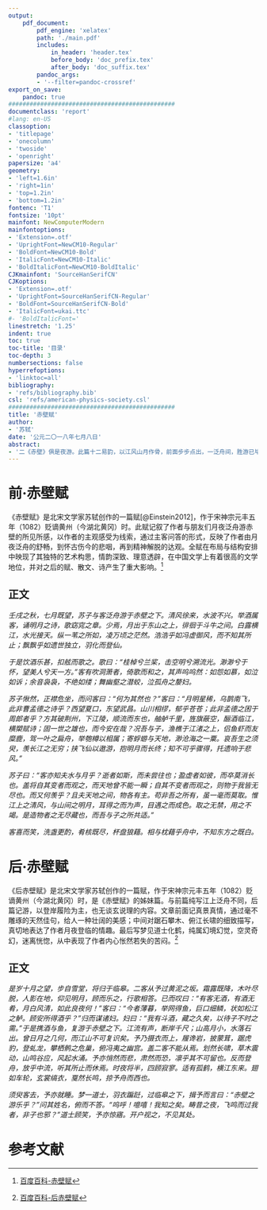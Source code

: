 ```yaml
---
output:
    pdf_document:
        pdf_engine: 'xelatex'
        path: './main.pdf'
        includes:
            in_header: 'header.tex'
            before_body: 'doc_prefix.tex'
            after_body: 'doc_suffix.tex'
        pandoc_args:
        - '--filter=pandoc-crossref'
export_on_save:
    pandoc: true
###############################################
documentclass: 'report'
#lang: en-US
classoption:
- 'titlepage'
- 'onecolumn'
- 'twoside'
- 'openright'
papersize: 'a4'
geometry:
- 'left=1.6in'
- 'right=1in'
- 'top=1.2in'
- 'bottom=1.2in'
fontenc: 'T1'
fontsize: '10pt'
mainfont: NewComputerModern
mainfontoptions:
- 'Extension=.otf'
- 'UprightFont=NewCM10-Regular'
- 'BoldFont=NewCM10-Bold'
- 'ItalicFont=NewCM10-Italic'
- 'BoldItalicFont=NewCM10-BoldItalic'
CJKmainfont: 'SourceHanSerifCN'
CJKoptions:
- 'Extension=.otf'
- 'UprightFont=SourceHanSerifCN-Regular'
- 'BoldFont=SourceHanSerifCN-Bold'
- 'ItalicFont=ukai.ttc'
#- 'BoldItalicFont='
linestretch: '1.25'
indent: true
toc: true
toc-title: '目录'
toc-depth: 3
numbersections: false
hyperrefoptions:
- 'linktoc=all'
bibliography:
- 'refs/bibliography.bib'
csl: 'refs/american-physics-society.csl'
###############################################
title: '赤壁赋'
author:
- '苏轼'
date: '公元二〇一八年七月八日'
abstract:
- '二《赤壁》俱是夜游。此篇十二易韵，以江风山月作骨，前面步步点出，一泛舟间，胜游已毕，坡翁忽借对境感慨之意，现前指点，发出许多大议论。然以江山无穷，音生有尽，尚论古人遗迹，欷歔凭吊。虽文人悲秋常调，但从吹箫和歌声中引入，则文境奇。其论曹公之诗、曹公之事，低回流连，两叠而出，则文致奇。盛言曹公英雄，较论我生微细，蜉蝣短景，对境易哀，则文势奇。迨至以水、月为喻，发出正论，则《南华》、《楞严》之妙理，可以包络天地，伭同造化，尤非文人梦想所能到也。'
---
```


# 前·赤壁赋

《赤壁赋》是北宋文学家苏轼创作的一篇赋[@Einstein2012]，作于宋神宗元丰五年（1082）贬谪黄州（今湖北黄冈）时。此赋记叙了作者与朋友们月夜泛舟游赤壁的所见所感，以作者的主观感受为线索，通过主客问答的形式，反映了作者由月夜泛舟的舒畅，到怀古伤今的悲咽，再到精神解脱的达观。全赋在布局与结构安排中映现了其独特的艺术构思，情韵深致、理意透辟，在中国文学上有着很高的文学地位，并对之后的赋、散文、诗产生了重大影响。[^1]

[^1]:[百度百科-赤壁赋](https://baike.baidu.com/item/%E8%B5%A4%E5%A3%81%E8%B5%8B/130?fr=aladdin)

## 正文

_壬戌之秋，七月既望，苏子与客泛舟游于赤壁之下。清风徐来，水波不兴。举酒属客，诵明月之诗，歌窈窕之章。少焉，月出于东山之上，徘徊于斗牛之间。白露横江，水光接天。纵一苇之所如，凌万顷之茫然。浩浩乎如冯虚御风，而不知其所止；飘飘乎如遗世独立，羽化而登仙。_

_于是饮酒乐甚，扣舷而歌之。歌曰：“桂棹兮兰桨，击空明兮溯流光。渺渺兮于怀，望美人兮天一方。”客有吹洞萧者，倚歌而和之，其声呜呜然：如怨如慕，如泣如诉；余音袅袅，不绝如缕；舞幽壑之潜蛟，泣孤舟之嫠妇。_

_苏子愀然，正襟危坐，而问客曰：“何为其然也？”客曰：“月明星稀，乌鹊南飞，此非曹孟德之诗乎？西望夏口，东望武昌。山川相缪，郁乎苍苍；此非孟德之困于周郎者乎？方其破荆州，下江陵，顺流而东也，舳舻千里，旌旗蔽空，酾酒临江，横槊赋诗；固一世之雄也，而今安在哉？况吾与子，渔樵于江渚之上，侣鱼虾而友糜鹿，驾一叶之扁舟，举匏樽以相属；寄蜉蝣与天地，渺沧海之一粟。哀吾生之须臾，羡长江之无穷；挟飞仙以遨游，抱明月而长终；知不可乎骤得，托遗响于悲风。”_

_苏子曰：“客亦知夫水与月乎？逝者如斯，而未尝往也；盈虚者如彼，而卒莫消长也。盖将自其变者而观之，而天地曾不能一瞬；自其不变者而观之，则物于我皆无尽也。而又何羡乎？且夫天地之间，物各有主。苟非吾之所有，虽一毫而莫取。惟江上之清风，与山间之明月，耳得之而为声，目遇之而成色。取之无禁，用之不竭。是造物者之无尽藏也，而吾与子之所共适。”_

_客喜而笑，洗盏更酌，肴核既尽，杯盘狼藉。相与枕藉乎舟中，不知东方之既白。_

# 后·赤壁赋

《后赤壁赋》是北宋文学家苏轼创作的一篇赋，作于宋神宗元丰五年（1082）贬谪黄州（今湖北黄冈）时，是《赤壁赋》的姊妹篇。与前篇纯写江上泛舟不同，后篇记游，以登岸履险为主，也无谈玄说理的内容。文章前面记真景真情，通过毫不雕琢的天然佳句，给人一种壮阔的美感；中间对踞石攀木、俯江长啸的细致描写，真切地表达了作者月夜登临的情趣。最后写梦见道士化鹤，纯属幻境幻觉，空灵奇幻，迷离恍惚，从中表现了作者内心怅然若失的苦闷。[^2]

[^2]:[百度百科-后赤壁赋](https://baike.baidu.com/item/%E5%90%8E%E8%B5%A4%E5%A3%81%E8%B5%8B/1658761?fr=aladdin)

## 正文

_是岁十月之望，步自雪堂，将归于临皋。二客从予过黄泥之坂。霜露既降，木叶尽脱，人影在地，仰见明月，顾而乐之，行歌相答。已而叹曰：“有客无酒，有酒无肴，月白风清，如此良夜何！”客曰：“今者薄暮，举网得鱼，巨口细鳞，状如松江之鲈。顾安所得酒乎？”归而谋诸妇。妇曰：“我有斗酒，藏之久矣，以待子不时之需。”于是携酒与鱼，复游于赤壁之下。江流有声，断岸千尺；山高月小，水落石出。曾日月之几何，而江山不可复识矣。予乃摄衣而上，履谗岩，披蒙茸，踞虎豹，登虬龙，攀栖鹘之危巢，俯冯夷之幽宫。盖二客不能从焉。划然长啸，草木震动，山鸣谷应，风起水涌。予亦悄然而悲，肃然而恐，凛乎其不可留也。反而登舟，放乎中流，听其所止而休焉。时夜将半，四顾寂寥。适有孤鹤，横江东来。翅如车轮，玄裳缟衣，戛然长鸣，掠予舟而西也。_

_须臾客去，予亦就睡。梦一道士，羽衣蹁跹，过临皋之下，揖予而言曰：“赤壁之游乐乎？”问其姓名，俯而不答。“呜呼！噫嘻！我知之矣。畴昔之夜，飞鸣而过我者，非子也邪？”道士顾笑，予亦惊寤。开户视之，不见其处。_

# 参考文献

